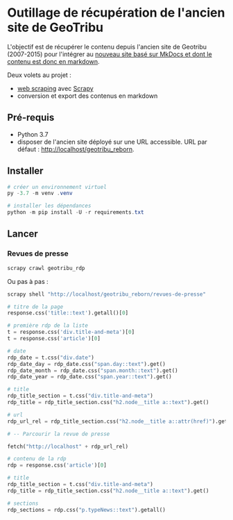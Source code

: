 # Outillage de récupération de l'ancien site de GeoTribu

L'objectif est de récupérer le contenu depuis l'ancien site de Geotribu (2007-2015) pour l'intégrer au [nouveau site basé sur MkDocs et dont le contenu est donc en markdown](https://github.com/geotribu/website).

Deux volets au projet :

- [web scraping](https://fr.wikipedia.org/wiki/Web_scraping) avec [Scrapy](https://scrapy.org/)
- conversion et export des contenus en markdown

## Pré-requis

- Python 3.7
- disposer de l'ancien site déployé sur une URL accessible. URL par défaut : <http://localhost/geotribu_reborn>.

## Installer

```powershell tab="Powershell"
# créer un environnement virtuel
py -3.7 -m venv .venv

# installer les dépendances
python -m pip install -U -r requirements.txt
```

## Lancer

### Revues de presse

```powershell
scrapy crawl geotribu_rdp
```

Ou pas à pas :

```python
scrapy shell "http://localhost/geotribu_reborn/revues-de-presse"

# titre de la page
response.css('title::text').getall()[0]

# première rdp de la liste
t = response.css('div.title-and-meta')[0]
t = response.css('article')[0]

# date
rdp_date = t.css("div.date")
rdp_date_day = rdp_date.css("span.day::text").get()
rdp_date_month = rdp_date.css("span.month::text").get()
rdp_date_year = rdp_date.css("span.year::text").get()

# title
rdp_title_section = t.css("div.title-and-meta")
rdp_title = rdp_title_section.css("h2.node__title a::text").get()

# url
rdp_url_rel = rdp_title_section.css("h2.node__title a::attr(href)").get()

# -- Parcourir la revue de presse

fetch("http://localhost" + rdp_url_rel)

# contenu de la rdp
rdp = response.css('article')[0]

# title
rdp_title_section = t.css("div.title-and-meta")
rdp_title = rdp_title_section.css("h2.node__title a::text").get()

# sections
rdp_sections = rdp.css("p.typeNews::text").getall()
```
